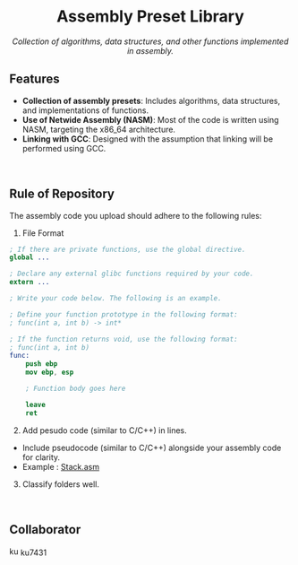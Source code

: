 <div id="toc">
  <ul style="list-style: none;" align="center">
    <summary>
      <h1> Assembly Preset Library </h1>
    </summary>
  </ul>
</div>

<p align="center"><i>Collection of algorithms, data structures, and other functions implemented in assembly.</i></p>

## Features
- **Collection of assembly presets**: Includes algorithms, data structures, and implementations of functions.
- **Use of Netwide Assembly (NASM)**: Most of the code is written using NASM, targeting the x86_64 architecture.
- **Linking with GCC**: Designed with the assumption that linking will be performed using GCC.
</br>

## Rule of Repository
The assembly code you upload should adhere to the following rules:

1. File Format
```nasm
; If there are private functions, use the global directive.
global ...

; Declare any external glibc functions required by your code.
extern ...

; Write your code below. The following is an example.

; Define your function prototype in the following format:
; func(int a, int b) -> int*

; If the function returns void, use the following format:
; func(int a, int b)
func:
    push ebp
    mov ebp, esp

    ; Function body goes here

    leave
    ret
```

2. Add pesudo code (similar to C/C++) in lines.
- Include pseudocode (similar to C/C++) alongside your assembly code for clarity.
- Example : [Stack.asm](https://github.com/qluana7/asmlib/blob/main/data_structure/stack.asm)

3. Classify folders well.<br/>
<br/>

## Collaborator
<img title="ku7431" src="https://avatars.githubusercontent.com/u/75860187" width=16 height=16> ku7431
